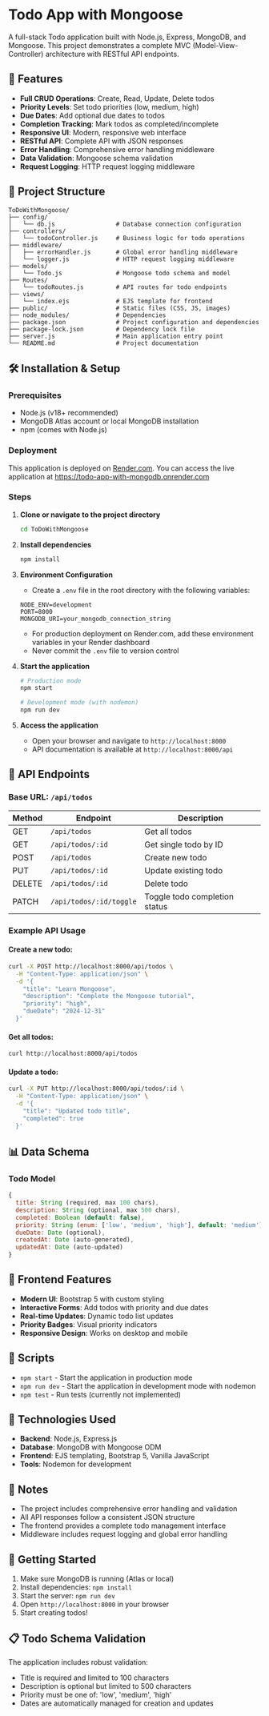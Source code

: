 # Todo App with Mongoose

A full-stack Todo application built with Node.js, Express, MongoDB, and Mongoose. This project demonstrates a complete MVC (Model-View-Controller) architecture with RESTful API endpoints.

## 🚀 Features

- **Full CRUD Operations**: Create, Read, Update, Delete todos
- **Priority Levels**: Set todo priorities (low, medium, high)
- **Due Dates**: Add optional due dates to todos
- **Completion Tracking**: Mark todos as completed/incomplete
- **Responsive UI**: Modern, responsive web interface
- **RESTful API**: Complete API with JSON responses
- **Error Handling**: Comprehensive error handling middleware
- **Data Validation**: Mongoose schema validation
- **Request Logging**: HTTP request logging middleware

## 📁 Project Structure

```
ToDoWithMongoose/
├── config/
│   └── db.js                 # Database connection configuration
├── controllers/
│   └── todoController.js     # Business logic for todo operations
├── middleware/
│   ├── errorHandler.js       # Global error handling middleware
│   └── logger.js             # HTTP request logging middleware
├── models/
│   └── Todo.js               # Mongoose todo schema and model
├── Routes/
│   └── todoRoutes.js         # API routes for todo endpoints
├── views/
│   └── index.ejs             # EJS template for frontend
├── public/                   # Static files (CSS, JS, images)
├── node_modules/             # Dependencies
├── package.json              # Project configuration and dependencies
├── package-lock.json         # Dependency lock file
├── server.js                 # Main application entry point
└── README.md                 # Project documentation
```

## 🛠️ Installation & Setup

### Prerequisites
- Node.js (v18+ recommended)
- MongoDB Atlas account or local MongoDB installation
- npm (comes with Node.js)

### Deployment
This application is deployed on [Render.com](https://render.com). You can access the live application at https://todo-app-with-mongodb.onrender.com

### Steps

1. **Clone or navigate to the project directory**
   ```bash
   cd ToDoWithMongoose
   ```

2. **Install dependencies**
   ```bash
   npm install
   ```

3. **Environment Configuration**
   - Create a `.env` file in the root directory with the following variables:
   ```
   NODE_ENV=development
   PORT=8000
   MONGODB_URI=your_mongodb_connection_string
   ```
   - For production deployment on Render.com, add these environment variables in your Render dashboard
   - Never commit the `.env` file to version control

4. **Start the application**
   ```bash
   # Production mode
   npm start
   
   # Development mode (with nodemon)
   npm run dev
   ```

5. **Access the application**
   - Open your browser and navigate to `http://localhost:8000`
   - API documentation is available at `http://localhost:8000/api`

## 🔌 API Endpoints

### Base URL: `/api/todos`

| Method | Endpoint | Description |
|--------|----------|-------------|
| GET | `/api/todos` | Get all todos |
| GET | `/api/todos/:id` | Get single todo by ID |
| POST | `/api/todos` | Create new todo |
| PUT | `/api/todos/:id` | Update existing todo |
| DELETE | `/api/todos/:id` | Delete todo |
| PATCH | `/api/todos/:id/toggle` | Toggle todo completion status |

### Example API Usage

#### Create a new todo:
```bash
curl -X POST http://localhost:8000/api/todos \
  -H "Content-Type: application/json" \
  -d '{
    "title": "Learn Mongoose",
    "description": "Complete the Mongoose tutorial",
    "priority": "high",
    "dueDate": "2024-12-31"
  }'
```

#### Get all todos:
```bash
curl http://localhost:8000/api/todos
```

#### Update a todo:
```bash
curl -X PUT http://localhost:8000/api/todos/:id \
  -H "Content-Type: application/json" \
  -d '{
    "title": "Updated todo title",
    "completed": true
  }'
```

## 📊 Data Schema

### Todo Model
```javascript
{
  title: String (required, max 100 chars),
  description: String (optional, max 500 chars),
  completed: Boolean (default: false),
  priority: String (enum: ['low', 'medium', 'high'], default: 'medium'),
  dueDate: Date (optional),
  createdAt: Date (auto-generated),
  updatedAt: Date (auto-updated)
}
```

## 🎨 Frontend Features

- **Modern UI**: Bootstrap 5 with custom styling
- **Interactive Forms**: Add todos with priority and due dates
- **Real-time Updates**: Dynamic todo list updates
- **Priority Badges**: Visual priority indicators
- **Responsive Design**: Works on desktop and mobile

## 🚦 Scripts

- `npm start` - Start the application in production mode
- `npm run dev` - Start the application in development mode with nodemon
- `npm test` - Run tests (currently not implemented)

## 🔧 Technologies Used

- **Backend**: Node.js, Express.js
- **Database**: MongoDB with Mongoose ODM
- **Frontend**: EJS templating, Bootstrap 5, Vanilla JavaScript
- **Tools**: Nodemon for development

## 📝 Notes

- The project includes comprehensive error handling and validation
- All API responses follow a consistent JSON structure
- The frontend provides a complete todo management interface
- Middleware includes request logging and global error handling

## 🚀 Getting Started

1. Make sure MongoDB is running (Atlas or local)
2. Install dependencies: `npm install`
3. Start the server: `npm run dev`
4. Open `http://localhost:8000` in your browser
5. Start creating todos!

## 📋 Todo Schema Validation

The application includes robust validation:
- Title is required and limited to 100 characters
- Description is optional but limited to 500 characters
- Priority must be one of: 'low', 'medium', 'high'
- Dates are automatically managed for creation and updates
